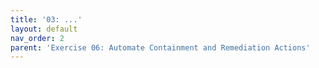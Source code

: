 ```yaml
---
title: '03: ...'
layout: default
nav_order: 2
parent: 'Exercise 06: Automate Containment and Remediation Actions'
---
```


